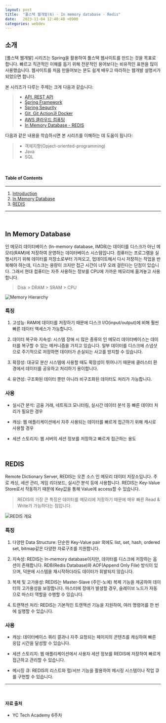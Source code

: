 ```yaml
---
layout: post
title:  "풀스택 웹개발(6) - In memory database - Redis"
date:   2023-11-04 12:40:48 +0900
categories: webdev
---
```



## 소개
[풀스택 웹개발] 시리즈는 Spring을 활용하여 풀스택 웹사이트를 만드는 것을 목표로 합니다. 빠르고 직관적인 이해를 돕기 위해 전문적인 용어보다는 비유적인 표현을 많이 사용했습니다. 웹사이트를 처음 만들어보는 분도 쉽게 배우고 따라하는 웹개발 설명서가 되었으면 합니다.

본 시리즈가 다루는 주제는 크게 다음과 같습니다:
> - [API, REST API](#https://minisemin.github.io/webdev/2023/09/09/webdev1.html)
> - [Spring Framework](#https://minisemin.github.io/webdev/2023/09/14/webdev2.html)
> - [Spring Sequrity](#https://minisemin.github.io/webdev/2023/10/07/webdev3_spring_security.html)
> - [Git, Git Action과 Docker](#https://minisemin.github.io/webdev/2023/10/14/webdev4_git_gitaction_docker.html)
> - [AWS 클라우드 컴퓨팅](#https://minisemin.github.io/webdev/2023/10/14/webdev5_AWS.html)
> - [In Memory Database - REDIS](#https://minisemin.github.io/webdev/2023/11/04/webdev6_redis.html)

다음과 같은 내용을 학습하시면 본 시리즈를 이해하는 데 도움이 됩니다:
> - 객체지향(Opject-oriented-programming)
> - Java
> - SQL

&nbsp;
&nbsp;
&nbsp;
&nbsp;
&nbsp;

#### Table of Contents
---
1. [Introduction](#소개)
2. [In Memory Database](#in-memory-database)
3. [REDIS](#redis)

---

&nbsp;
&nbsp;
&nbsp;
&nbsp;
&nbsp;

## In Memory Database

인 메모리 데이터베이스 (In-memory database, IMDB)는 데이터를 디스크가 아닌 메모리(RAM)에 저장하여 운영하는 데이터베이스 시스템입니다. 컴퓨터는 프로그램을 실행시키기 위해 데이터를 저장소로부터 가져오고, 업데이트해서 다시 저장하는 작업을 반복해야 하는데, 디스크는 용량이 크지만 접근 시간이 너무 오래 걸린다는 단점이 있습니다. 그래서 현대 컴퓨터는 자주 사용하는 정보를 CPU에 가까운 메모리에 옮겨놓고 사용합니다.

> Disk > DRAM > SRAM > CPU

![Memory Hierarchy](https://media.geeksforgeeks.org/wp-content/uploads/20230609020524/Memory-Hierarchy-Design-768.png)

### 특징

1. 고성능: RAM에 데이터를 저장하기 때문에 디스크 I/O(input/output)에 비해 훨씬 빠른 데이터 액세스가 가능합니다.

2. 데이터 복구와 지속성: 시스템 장애 시 많은 종류의 인 메모리 데이터베이스는 데이터를 복구할 수 있는 메커니즘을 가지고 있습니다. 일부 데이터를 디스크에 스냅샷으로 주기적으로 저장하면 데이터가 손실되는 사고를 방지할 수 있습니다.

3. 확장성: 대규모 분산 시스템에 사용할 때도 확장성이 뛰어나기 때문에 클러스터 환경에서 데이터를 공유하고 처리하기 용이합니다.

4. 유연성: 구조화된 데이터 뿐만 아니라 비구조화된 데이터도 처리가 가능합니다.

### 사용

- 실시간 분석: 금융 거래, 네트워크 모니터링, 실시간 데이터 분석 등 빠른 데이터 처리가 필요한 경우

- 캐싱: 웹 애플리케이션에서 자주 사용되는 데이터를 빠르게 접근하기 위해 캐시로 사용할 경우

- 세션 스토리지: 웹 서버의 세션 정보를 저장하고 빠르게 접근하는 용도

&nbsp;

## REDIS

Remote Dictionary Server, REDIS는 오픈 소스 인 메모리 데이터 저장소입니다. 주로 캐싱, 세션 관리, 게임 리더보드, 실시간 분석 등에 사용합니다. REDIS는 Key-Value Store로서 작동하기 때문에 Key값을 통해 Value에 access할 수 있습니다.

> REDIS의 가장 큰 특징은 데이터를 메모리에 저장하기 때문에 매우 빠른 Read & Write가 가능하다는 점입니다.

![REDIS 개요](https://redis.com/wp-content/uploads/2022/08/durable-redis-1.svg?&auto=webp&quality=85,75&width=1200)

### 특징

1. 다양한 Data Structure: 단순한 Key-Value pair 외에도 list, set, hash, ordered set, bitmap같은 다양한 자료구조를 지원합니다.

2. 지속성: REDIS는 In-memory database이지만, 데이터를 디스크에 저장하는 옵션이 존재합니다. RDB(Redis Database)와 AOF(Append Only File) 방식이 있으며, 덕분에 시스템을 재시작하더라도 데이터가 휘발되지 않습니다.

3. 복제 및 고가용성: REDIS는 Master-Slave (주인-노예) 복제 기능을 제공하여 데이터의 고가용성을 보장합니다. 마스터에 장애가 발생할 경우, 슬레이브 노드가 자동으로 마스터 역할을 수행할 수 있습니다.

4. 트랜잭션 처리: REDIS는 기본적인 트랜잭션 기능을 지원하여, 여러 명령어를 한 번에 실행할 수 있습니다.

### 사용

- 캐싱: 데이터베이스 쿼리 결과나 자주 요청되는 페이지의 콘텐츠를 캐싱하여 빠른 응답 시간을 달성할 수 있습니다.

- 세션 스토리지: 웹 애플리케이션에서 사용자 세션 정보를 REDIS에 저장하여 빠르게 접근하고 관리할 수 있습니다.

- 메시징 큐: REDIS의 리스트와 펍/서브 기능을 활용하여 메시징 시스템이나 작업 큐를 구현할 수 있습니다.


---

&nbsp;
&nbsp;
&nbsp;
&nbsp;
&nbsp;

#### 자료 출처
- YC Tech Academy 6주차